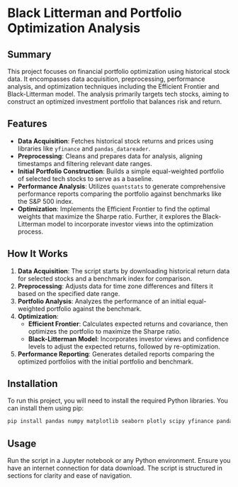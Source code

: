 # Black Litterman and Portfolio Optimization Analysis

## Summary

This project focuses on financial portfolio optimization using historical stock data. It encompasses data acquisition, preprocessing, performance analysis, and optimization techniques including the Efficient Frontier and Black-Litterman model. The analysis primarily targets tech stocks, aiming to construct an optimized investment portfolio that balances risk and return.

## Features

- **Data Acquisition**: Fetches historical stock returns and prices using libraries like `yfinance` and `pandas_datareader`.
- **Preprocessing**: Cleans and prepares data for analysis, aligning timestamps and filtering relevant date ranges.
- **Initial Portfolio Construction**: Builds a simple equal-weighted portfolio of selected tech stocks to serve as a baseline.
- **Performance Analysis**: Utilizes `quantstats` to generate comprehensive performance reports comparing the portfolio against benchmarks like the S&P 500 index.
- **Optimization**: Implements the Efficient Frontier to find the optimal weights that maximize the Sharpe ratio. Further, it explores the Black-Litterman model to incorporate investor views into the optimization process.

## How It Works

1. **Data Acquisition**: The script starts by downloading historical return data for selected stocks and a benchmark index for comparison.
2. **Preprocessing**: Adjusts data for time zone differences and filters it based on the specified date range.
3. **Portfolio Analysis**: Analyzes the performance of an initial equal-weighted portfolio against the benchmark.
4. **Optimization**:
    - **Efficient Frontier**: Calculates expected returns and covariance, then optimizes the portfolio to maximize the Sharpe ratio.
    - **Black-Litterman Model**: Incorporates investor views and confidence levels to adjust the expected returns, followed by re-optimization.
5. **Performance Reporting**: Generates detailed reports comparing the optimized portfolios with the initial portfolio and benchmark.

## Installation

To run this project, you will need to install the required Python libraries. You can install them using pip:

```bash
pip install pandas numpy matplotlib seaborn plotly scipy yfinance pandas_datareader quantstats ta scikit-learn
```

## Usage
Run the script in a Jupyter notebook or any Python environment. Ensure you have an internet connection for data download. The script is structured in sections for clarity and ease of navigation.
